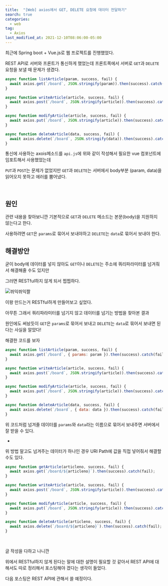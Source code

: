 ```yaml
---
title:  "[Web] axios에서 GET, DELETE 요청에 데이터 전달하기"
search: true
categories: 
  - web
tag:
  - Axios
last_modified_at: 2021-12-10T08:06:00-05:00
---
```


최근에 Spring boot + Vue.js로 웹 프로젝트를 진행했었다.

REST API로 서버와 프론트가 통신하게 했었는데 프론트쪽에서 서버로 `GET`과 `DELETE` 요청을 보낼 때 문제가 생겼다.

```javascript
async function listArticle(param, success, fail) {
  await axios.get(`/board`, JSON.stringify(param)).then(success).catch(fail);
}

async function writeArticle(article, success, fail) {
  await axios.post(`/board`, JSON.stringify(article)).then(success).catch(fail);
}

async function modifyArticle(article, success, fail) {
  await axios.put(`/board`, JSON.stringify(article)).then(success).catch(fail);
}

async function deleteArticle(data, success, fail) {
  await axios.delete(`/board`, JSON.stringify(data)).then(success).catch(fail);
}
```

통신에 사용하는 axois메소드를 `api.js`에 위와 같이 작성해서 필요한 vue 컴포넌트에 임포트해서 사용했었는데

`PUT`과 `POST`는 문제가 없었지만 `GET`과 `DELETE`는 서버에서 body부분 (param, data)을 읽어오지 못하고 에러를 뿜어냈다.

<br/>

## 원인

관련 내용을 찾아보니깐 기본적으로 `GET`과 `DELETE` 메소드는 본문(body)을 지원하지 않는다고 한다.

사용하려면 `GET`은 `params`로 묶어서 보내야하고 `DELETE`는 `data`로 묶어서 보내야 한다.


## 해결방안

굳이 body에 데이터를 넣지 않아도 `GET`이나 `DELETE`는 주소에 쿼리파라미터를 넘겨줘서 해결해줄 수도 있지만 

그러면 RESTful하지 않게 되서 찝찝하다.

![쒸익쒸익짤](https://user-images.githubusercontent.com/47655983/145408229-367d05e3-8242-4e5c-a5c2-fd7a284ad5bf.png)

이왕 만드는거 RESTful하게 만들어보고 싶었다.

아무튼 그래서 쿼리파라미터를 넘기지 않고 데이터를 넘기는 방법을 찾아본 결과

원인에도 써놨듯이 `GET`은 `params`로 묶어서 보내고 `DELETE`는 `data`로 묶어서 보내면 된다는 사실을 알았다!

해결한 코드를 보자

```javascript
async function listArticle(param, success, fail) {
  await axios.get(`/board`, { params: param }).then(success).catch(fail);
}

async function writeArticle(article, success, fail) {
  await axios.post(`/board`, JSON.stringify(article)).then(success).catch(fail);
}

async function modifyArticle(article, success, fail) {
  await axios.put(`/board`, JSON.stringify(article)).then(success).catch(fail);
}

async function deleteArticle(data, success, fail) {
  await axios.delete(`/board`, { data: data }).then(success).catch(fail);
}
```

위 코드처럼 넘겨줄 데이터를 `params`와 `data`라는 이름으로 묶어서 보내주면 서버에서 잘 받을 수 있다.

+

위 방법 말고도 넘겨주는 데이터가 하나인 경우 URI Path에 값을 직접 넣어줘서 해결할 수도 있다.

```javascript
async function getArticle(articleno, success, fail) {
  await axios.get(`/board/${articleno}`).then(success).catch(fail);
}

async function writeArticle(article, success, fail) {
  await axios.post(`/board`, JSON.stringify(article)).then(success).catch(fail);
}

async function modifyArticle(article, success, fail) {
  await axios.put(`/board`, JSON.stringify(article)).then(success).catch(fail);
}

async function deleteArticle(articleno, success, fail) {
  await axios.delete(`/board/${articleno}`).then(success).catch(fail);
}
```


<br>

글 작성을 다하고 나니깐

위에서 RESTful하지 않게 된다는 말에 대한 설명이 필요할 것 같아서 REST API에 대해서도 따로 정리해서 포스팅해야 겠다는 생각이 들었다.

다음 포스팅은 REST API에 관해서 쓸 예정이다.
